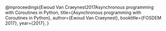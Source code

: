 @inproceedings{Ewoud Van Craeynest2017Asynchronous programming with Coroutines in Python,
title={Asynchronous programming with Coroutines in Python},
author={Ewoud Van Craeynest},
booktitle={FOSDEM 2017},
year={2017},
}



